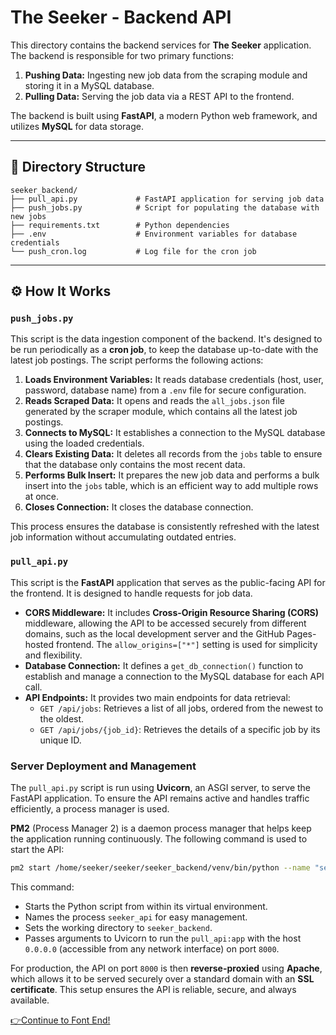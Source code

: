 # The Seeker - Backend API

This directory contains the backend services for **The Seeker** application. The backend is responsible for two primary functions:

1.  **Pushing Data:** Ingesting new job data from the scraping module and storing it in a MySQL database.
2.  **Pulling Data:** Serving the job data via a REST API to the frontend.

The backend is built using **FastAPI**, a modern Python web framework, and utilizes **MySQL** for data storage.

-----

## 📂 Directory Structure

```
seeker_backend/
├── pull_api.py             # FastAPI application for serving job data
├── push_jobs.py            # Script for populating the database with new jobs
├── requirements.txt        # Python dependencies
├── .env                    # Environment variables for database credentials
└── push_cron.log           # Log file for the cron job
```

-----

## ⚙️ How It Works

### **`push_jobs.py`**

This script is the data ingestion component of the backend. It's designed to be run periodically as a **cron job**, to keep the database up-to-date with the latest job postings. The script performs the following actions:

1.  **Loads Environment Variables:** It reads database credentials (host, user, password, database name) from a `.env` file for secure configuration.
2.  **Reads Scraped Data:** It opens and reads the `all_jobs.json` file generated by the scraper module, which contains all the latest job postings.
3.  **Connects to MySQL:** It establishes a connection to the MySQL database using the loaded credentials.
4.  **Clears Existing Data:** It deletes all records from the `jobs` table to ensure that the database only contains the most recent data.
5.  **Performs Bulk Insert:** It prepares the new job data and performs a bulk insert into the `jobs` table, which is an efficient way to add multiple rows at once.
6.  **Closes Connection:** It closes the database connection.

This process ensures the database is consistently refreshed with the latest job information without accumulating outdated entries.

### **`pull_api.py`**

This script is the **FastAPI** application that serves as the public-facing API for the frontend. It is designed to handle requests for job data.

  * **CORS Middleware:** It includes **Cross-Origin Resource Sharing (CORS)** middleware, allowing the API to be accessed securely from different domains, such as the local development server and the GitHub Pages-hosted frontend. The `allow_origins=["*"]` setting is used for simplicity and flexibility.
  * **Database Connection:** It defines a `get_db_connection()` function to establish and manage a connection to the MySQL database for each API call.
  * **API Endpoints:** It provides two main endpoints for data retrieval:
      * `GET /api/jobs`: Retrieves a list of all jobs, ordered from the newest to the oldest.
      * `GET /api/jobs/{job_id}`: Retrieves the details of a specific job by its unique ID.

### **Server Deployment and Management**

The `pull_api.py` script is run using **Uvicorn**, an ASGI server, to serve the FastAPI application. To ensure the API remains active and handles traffic efficiently, a process manager is used.

**PM2** (Process Manager 2) is a daemon process manager that helps keep the application running continuously. The following command is used to start the API:

```bash
pm2 start /home/seeker/seeker/seeker_backend/venv/bin/python --name "seeker_api" --cwd "/home/seeker/seeker/seeker_backend/" -- /home/seeker/seeker/seeker_backend/venv/bin/uvicorn pull_api:app --host 0.0.0.0 --port 8000
```

This command:

  * Starts the Python script from within its virtual environment.
  * Names the process `seeker_api` for easy management.
  * Sets the working directory to `seeker_backend`.
  * Passes arguments to Uvicorn to run the `pull_api:app` with the host `0.0.0.0` (accessible from any network interface) on port `8000`.

For production, the API on port `8000` is then **reverse-proxied** using **Apache**, which allows it to be served securely over a standard domain with an **SSL certificate**. This setup ensures the API is reliable, secure, and always available.

[👉Continue to Font End\!](https://github.com/Ray743/The-Seeker/blob/gh-pages/README.md)
